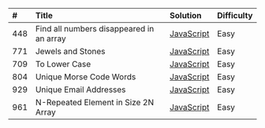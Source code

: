 |#  |Title                                      |Solution  |Difficulty|
|:--|:------------------------------------------|:---------|:---------|
|448|Find all numbers disappeared in an array   |[JavaScript](https://github.com/nimpod/leetcode/blob/master/algorithms/find-all-numbers-disappeared-in-an-array/index.js)  |Easy      |
|771|Jewels and Stones                          |[JavaScript](https://github.com/nimpod/leetcode/blob/master/algorithms/jewels-and-stones/index.js)                         |Easy      |
|709|To Lower Case                              |[JavaScript](https://github.com/nimpod/leetcode/tree/master/algorithms/to-lower-case/index.js)                             |Easy      |
|804|Unique Morse Code Words                    |[JavaScript](https://github.com/nimpod/leetcode/blob/master/algorithms/unique-morse-code-words/index.js)                   |Easy      |
|929|Unique Email Addresses                     |[JavaScript](https://github.com/nimpod/leetcode/blob/master/algorithms/unique-email-addresses/index.js)                    |Easy      |
|961|N-Repeated Element in Size 2N Array        |[JavaScript](https://github.com/nimpod/leetcode/blob/master/algorithms/N-repeated-element-in-size-2N-array/index.js)       |Easy      |    